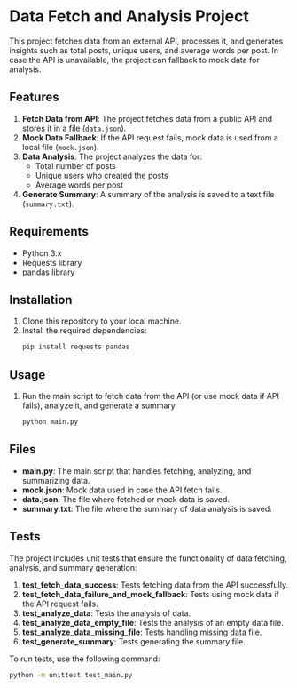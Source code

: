 # Data Fetch and Analysis Project

This project fetches data from an external API, processes it, and generates insights such as total posts, unique users, and average words per post. In case the API is unavailable, the project can fallback to mock data for analysis.

## Features
1. **Fetch Data from API**: The project fetches data from a public API and stores it in a file (`data.json`).
2. **Mock Data Fallback**: If the API request fails, mock data is used from a local file (`mock.json`).
3. **Data Analysis**: The project analyzes the data for:
   - Total number of posts
   - Unique users who created the posts
   - Average words per post
4. **Generate Summary**: A summary of the analysis is saved to a text file (`summary.txt`).

## Requirements
- Python 3.x
- Requests library
- pandas library

## Installation
1. Clone this repository to your local machine.
2. Install the required dependencies:
    ```bash
    pip install requests pandas
    ```

## Usage
1. Run the main script to fetch data from the API (or use mock data if API fails), analyze it, and generate a summary.
    ```bash
    python main.py
    ```

## Files
- **main.py**: The main script that handles fetching, analyzing, and summarizing data.
- **mock.json**: Mock data used in case the API fetch fails.
- **data.json**: The file where fetched or mock data is saved.
- **summary.txt**: The file where the summary of data analysis is saved.

## Tests
The project includes unit tests that ensure the functionality of data fetching, analysis, and summary generation:
1. **test_fetch_data_success**: Tests fetching data from the API successfully.
2. **test_fetch_data_failure_and_mock_fallback**: Tests using mock data if the API request fails.
3. **test_analyze_data**: Tests the analysis of data.
4. **test_analyze_data_empty_file**: Tests the analysis of an empty data file.
5. **test_analyze_data_missing_file**: Tests handling missing data file.
6. **test_generate_summary**: Tests generating the summary file.

To run tests, use the following command:
```bash
python -m unittest test_main.py
